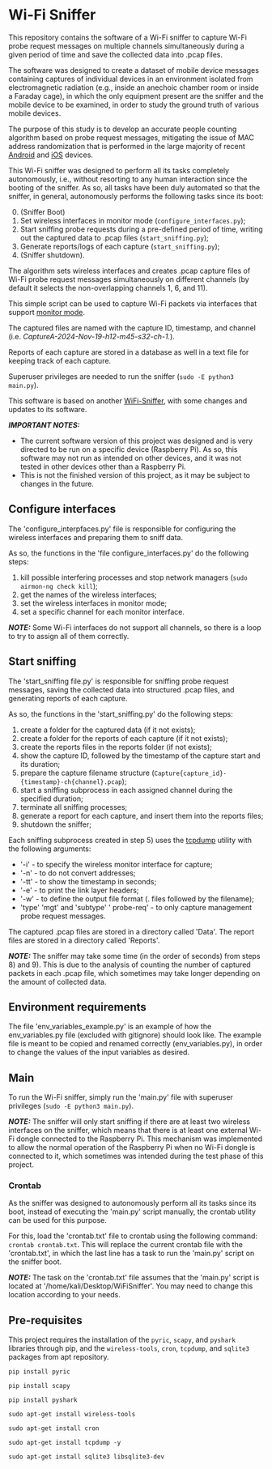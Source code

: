 # Wi-Fi Sniffer
This repository contains the software of a Wi-Fi sniffer to capture Wi-Fi probe request messages on multiple channels simultaneously during a given period of time and save the collected data into .pcap files.

The software was designed to create a dataset of mobile device messages containing captures of individual devices in an environment isolated from electromagnetic radiation (e.g., inside an anechoic chamber room or inside a Faraday cage), in which the only equipment present are the sniffer and the mobile device to be examined, in order to study the ground truth of various mobile devices.

The purpose of this study is to develop an accurate people counting algorithm based on probe request messages, mitigating the issue of MAC address randomization that is performed in the large majority of recent [Android](https://source.android.com/docs/core/connect/wifi-mac-randomization-behavior) and [iOS](https://support.apple.com/pt-pt/guide/security/secb9cb3140c/web) devices.

This Wi-Fi sniffer was designed to perform all its tasks completely autonomously, i.e., without resorting to any human interaction since the booting of the sniffer. As so, all tasks have been duly automated so that the sniffer, in general, autonomously performs the following tasks since its boot:

  0. (Sniffer Boot)
  1. Set wireless interfaces in monitor mode (```configure_interfaces.py```);
  2. Start sniffing probe requests during a pre-defined period of time, writing out the captured data to .pcap files (```start_sniffing.py```);
  4. Generate reports/logs of each capture (```start_sniffing.py```);
  5. (Sniffer shutdown).

The algorithm sets wireless interfaces and creates .pcap capture files of Wi-Fi probe request messages simultaneously on different channels (by default it selects the non-overlapping channels 1, 6, and 11).

This simple script can be used to capture Wi-Fi packets via interfaces that support [monitor mode](https://en.wikipedia.org/wiki/Monitor_mode).

The captured files are named with the capture ID, timestamp, and channel (i.e. _CaptureA-2024-Nov-19-h12-m45-s32-ch-1._).

Reports of each capture are stored in a database as well in a text file for keeping track of each capture.

Superuser privileges are needed to run the sniffer (```sudo -E python3 main.py```).

This software is based on another [WiFi-Sniffer](https://github.com/luciapintor/WiFi-Sniffer), with some changes and updates to its software.

***IMPORTANT NOTES:*** 
 - The current software version of this project was designed and is very directed to be run on a specific device (Raspberry Pi). As so, this software may not run as intended on other devices, and it was not tested in other devices other than a Raspberry Pi.
 - This is not the finished version of this project, as it may be subject to changes in the future.

## Configure interfaces
The 'configure_interpfaces.py' file is responsible for configuring the wireless interfaces and preparing them to sniff data.

As so, the functions in the 'file configure_interfaces.py' do the following steps:
1. kill possible interfering processes and stop network managers (```sudo airmon-ng check kill```);
2. get the names of the wireless interfaces;
3. set the wireless interfaces in monitor mode;
4. set a specific channel for each monitor interface.

***NOTE:*** Some Wi-Fi interfaces do not support all channels, so there is a loop to try to assign all of them correctly.

## Start sniffing
The 'start_sniffing file.py' is responsible for sniffing probe request messages, saving the collected data into structured .pcap files, and generating reports of each capture.

As so, the functions in the 'start_sniffing.py' do the following steps:
1. create a folder for the captured data (if it not exists);
2. create a folder for the reports of each capture (if it not exists);
3. create the reports files in the reports folder (if not exists);
4. show the capture ID, followed by the timestamp of the capture start and its duration;
5. prepare the capture filename structure (```Capture{capture_id}-{timestamp}-ch{channel}.pcap```);
6. start a sniffing subprocess in each assigned channel during the specified duration;
7. terminate all sniffing processes;
8. generate a report for each capture, and insert them into the reports files;
9. shutdown the sniffer;


Each sniffing subprocess created in step 5) uses the [tcpdump](https://www.tcpdump.org/) utility with the following arguments:
* '-i' - to specify the wireless monitor interface for capture;
* '-n' - to do not convert addresses;
* '-tt' - to show the timestamp in seconds;
* '-e' - to print the link layer headers;
* '-w' - to define the output file format (. files followed by the filename);
* 'type' 'mgt' and 'subtype' ' probe-req' - to only capture management probe request messages.

The captured .pcap files are stored in a directory called 'Data'. The report files are stored in a directory called 'Reports'.


***NOTE:*** The sniffer may take some time (in the order of seconds) from steps 8) and 9). This is due to the analysis of counting the number of captured packets in each .pcap file, which sometimes may take longer depending on the amount of collected data.


## Environment requirements
The file 'env_variables_example.py' is an example of how the env_variables.py file (excluded with gitignore) should look like. The example file is meant to be copied and renamed correctly (env_variables.py), in order to change the values of the input variables as desired.

## Main
To run the Wi-Fi sniffer, simply run the 'main.py' file with superuser privileges (```sudo -E python3 main.py```).

***NOTE:*** The sniffer will only start sniffing if there are at least two wireless interfaces on the sniffer, which means that there is at least one external Wi-Fi dongle connected to the Raspberry Pi. This mechanism was implemented to allow the normal operation of the Raspberry Pi when no Wi-Fi dongle is connected to it, which sometimes was intended during the test phase of this project.

### Crontab
As the sniffer was designed to autonomously perform all its tasks since its boot, instead of executing the 'main.py' script manually, the crontab utility can be used for this purpose.

For this, load the 'crontab.txt' file to crontab using the following command: ```crontab crontab.txt```. This will replace the current crontab file with the 'crontab.txt', in which the last line has a task to run the 'main.py' script on the sniffer boot.

 
***NOTE:*** The task on the 'crontab.txt' file assumes that the 'main.py' script is located at '/home/kali/Desktop/WiFiSniffer'. You may need to change this location according to your needs.


## Pre-requisites
This project requires the installation of the ```pyric```, ```scapy```, and ```pyshark``` libraries through pip, and the ```wireless-tools```, ```cron```, ```tcpdump```, and ```sqlite3``` packages from apt repository.

```pip install pyric```

```pip install scapy```

```pip install pyshark```

```sudo apt-get install wireless-tools```

```sudo apt-get install cron```

```sudo apt-get install tcpdump -y```

```sudo apt-get install sqlite3 libsqlite3-dev```
